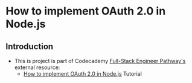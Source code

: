 # How to implement OAuth 2.0 in Node.js

## Introduction

- This is project is part of Codecademy [Full-Stack Engineer Pathway's](https://www.codecademy.com/learn/paths/full-stack-engineering-cfb) external resource:
    - [How to implement OAuth 2.0 in Node.js](https://blog.logrocket.com/implement-oauth-2-0-node-js/) Tutorial